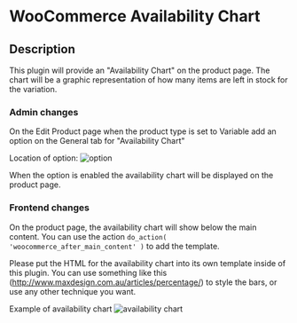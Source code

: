 WooCommerce Availability Chart
===============================


## Description

This plugin will provide an "Availability Chart" on the product page. The chart will be a graphic representation of how many items are left in stock for the variation.  

### Admin changes

On the Edit Product page when the product type is set to Variable add an option on the General tab for "Availability Chart"

Location of option:
![option](http://f.cl.ly/items/0F1S0P1F0k451N1M3X2C/Edit%20Product%20%E2%80%B9%20WooCommerce%20Test%20%E2%80%94%20WordPress-1.jpg)

When the option is enabled the availability chart will be displayed on the product page. 

### Frontend changes

On the product page, the availability chart will show below the main content. You can use the action `do_action( 'woocommerce_after_main_content' )` to add the template. 

Please put the HTML for the availability chart into its own template inside of this plugin. 
You can use something like this (http://www.maxdesign.com.au/articles/percentage/) to 
style the bars, or use any other technique you want. 

Example of availability chart
![availability chart](http://f.cl.ly/items/1X0L2u0q1i2w0I090v2v/SLOW%20&%20STEADY%20(HEATHER%20BLACK)%20%7C%20Ugmonk.jpg)




